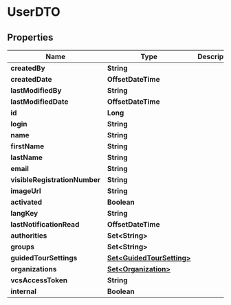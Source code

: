 

# UserDTO


## Properties

| Name | Type | Description | Notes |
|------------ | ------------- | ------------- | -------------|
|**createdBy** | **String** |  |  [optional] |
|**createdDate** | **OffsetDateTime** |  |  [optional] |
|**lastModifiedBy** | **String** |  |  [optional] |
|**lastModifiedDate** | **OffsetDateTime** |  |  [optional] |
|**id** | **Long** |  |  [optional] |
|**login** | **String** |  |  |
|**name** | **String** |  |  [optional] |
|**firstName** | **String** |  |  [optional] |
|**lastName** | **String** |  |  [optional] |
|**email** | **String** |  |  [optional] |
|**visibleRegistrationNumber** | **String** |  |  [optional] |
|**imageUrl** | **String** |  |  [optional] |
|**activated** | **Boolean** |  |  [optional] |
|**langKey** | **String** |  |  [optional] |
|**lastNotificationRead** | **OffsetDateTime** |  |  [optional] |
|**authorities** | **Set&lt;String&gt;** |  |  [optional] |
|**groups** | **Set&lt;String&gt;** |  |  [optional] |
|**guidedTourSettings** | [**Set&lt;GuidedTourSetting&gt;**](GuidedTourSetting.md) |  |  [optional] |
|**organizations** | [**Set&lt;Organization&gt;**](Organization.md) |  |  [optional] |
|**vcsAccessToken** | **String** |  |  [optional] |
|**internal** | **Boolean** |  |  [optional] |



